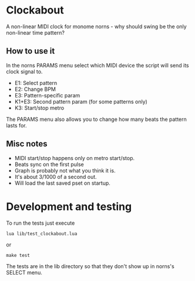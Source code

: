 # Clockabout

A non-linear MIDI clock for monome norns - why should
swing be the only non-linear time pattern?

## How to use it

In the norns PARAMS menu select which MIDI device the script will send its
clock signal to.

- E1: Select pattern
- E2: Change BPM
- E3: Pattern-specific param
- K1+E3: Second pattern param (for some patterns only)
- K3: Start/stop metro

The PARAMS menu also allows you to change how many beats the pattern
lasts for.


## Misc notes

- MIDI start/stop happens only on metro start/stop.
- Beats sync on the first pulse
- Graph is probably not what you think it is.
- It's about 3/1000 of a second out.
- Will load the last saved pset on startup.

# Development and testing

To run the tests just execute

```
lua lib/test_clockabout.lua
```
or
```
make test
```

The tests are in the lib directory so that they don't show up in norns's
SELECT menu.

